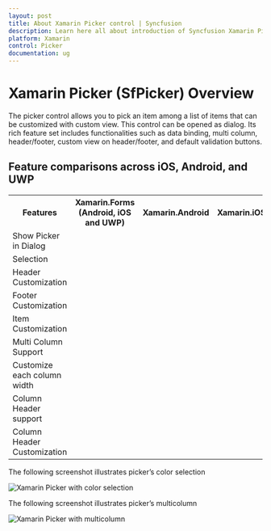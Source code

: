 ```yaml
---
layout: post
title: About Xamarin Picker control | Syncfusion
description: Learn here all about introduction of Syncfusion Xamarin Picker (SfPicker) control, its elements and more.
platform: Xamarin
control: Picker
documentation: ug
---
```


# Xamarin Picker (SfPicker) Overview

The picker control allows you to pick an item among a list of items that can be customized with custom view. This control can be opened as dialog. Its rich feature set includes functionalities such as data binding, multi column, header/footer, custom view on header/footer, and default validation buttons.

## Feature comparisons across iOS, Android, and UWP

<table>
<tr>
<th>Features</th>
<th>Xamarin.Forms<br/>(Android, iOS and UWP)</th>
<th>Xamarin.Android</th>
<th>Xamarin.iOS</th>
</tr>
<tr>
<td>Show Picker in Dialog</td>
<td><i class="fa fa-check"></i></td>
<td><i class="fa fa-check"></i></td>
<td><i class="fa fa-check"></i></td>
</tr>
<tr>
<td>Selection</td>
<td><i class="fa fa-check"></i></td>
<td><i class="fa fa-check"></i></td>
<td><i class="fa fa-check"></i></td>
</tr>
<tr>
<td>Header Customization</td>
<td><i class="fa fa-check"></i></td>
<td><i class="fa fa-check"></i></td>
<td><i class="fa fa-check"></i></td>
</tr>
<tr>
<td>Footer Customization</td>
<td><i class="fa fa-check"></i></td>
<td><i class="fa fa-check"></i></td>
<td><i class="fa fa-check"></i></td>
</tr>
<tr>
<td>Item Customization</td>
<td><i class="fa fa-check"></i></td>
<td><i class="fa fa-check"></i></td>
<td><i class="fa fa-check"></i></td>
</tr>
<tr>
<td>Multi Column Support</td>
<td><i class="fa fa-check"></i></td>
<td><i class="fa fa-check"></i></td>
<td><i class="fa fa-check"></i></td>
</tr>
<tr>
<td>Customize each column width</td>
<td><i class="fa fa-check"></i></td>
<td><i class="fa fa-check"></i></td>
<td><i class="fa fa-check"></i></td>
</tr>
<tr>
<td>Column Header support</td>
<td><i class="fa fa-check"></i></td>
<td><i class="fa fa-check"></i></td>
<td><i class="fa fa-check"></i></td>
</tr>
<tr>
<td>Column Header Customization</td>
<td><i class="fa fa-check"></i></td>
<td><i class="fa fa-check"></i></td>
<td><i class="fa fa-check"></i></td>
</tr>
</table>

The following screenshot illustrates picker’s color selection

![Xamarin Picker with color selection](images/forms_picker.png)

The following screenshot illustrates picker’s multicolumn

![Xamarin Picker with multicolumn](images/multicolumn.png)
